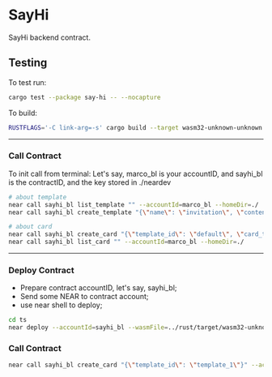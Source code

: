 # SayHi

SayHi backend contract.

## Testing
To test run:
```bash
cargo test --package say-hi -- --nocapture
```
To build:
```bash
RUSTFLAGS='-C link-arg=-s' cargo build --target wasm32-unknown-unknown --release
```
-----------
### Call Contract
To init call from terminal:
Let's say, marco_bl is your accountID, and sayhi_bl is the contractID, and the key stored in ./neardev

```bash
# about template
near call sayhi_bl list_template "" --accountId=marco_bl --homeDir=./
near call sayhi_bl create_template "{\"name\": \"invitation\", \"content\": \"This is invitaion content.\", \"duration\": 100}" --accountId=marco_bl --homeDir=./

# about card
near call sayhi_bl create_card "{\"template_id\": \"default\", \"card_type\": 0, \"public_message\": \"This is public msg content.\", \"private_message\": \"This is private_message conent.\", \"name\": \"invitation\", \"count\": 10, \"total\": 10, \"duration\": 100, \"specify_account\": \"\"}" --accountId=marco_bl --homeDir=./
near call sayhi_bl list_card "" --accountId=marco_bl --homeDir=./
```

----------
### Deploy Contract
* Prepare contract accountID, let's say, sayhi_bl;
* Send some NEAR to contract account;
* use near shell to deploy;
```bash
cd ts  
near deploy --accountId=sayhi_bl --wasmFile=../rust/target/wasm32-unknown-unknown/release/say_hi.wasm
```

### Call Contract
```bash
near call sayhi_bl create_card "{\"template_id\": \"template_1\"}" --accountId=aaaa
```